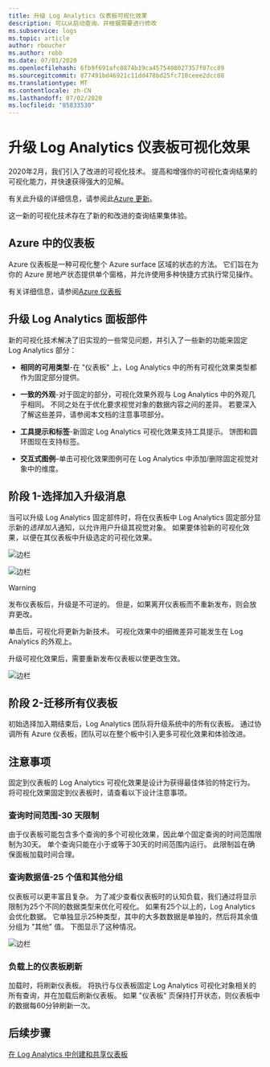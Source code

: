 ```yaml
---
title: 升级 Log Analytics 仪表板可视化效果
description: 可以从启动查询，并根据需要进行修改
ms.subservice: logs
ms.topic: article
author: rboucher
ms.author: robb
ms.date: 07/01/2020
ms.openlocfilehash: 6fb9f691afc8874b19ca4575408027357f07cc89
ms.sourcegitcommit: 877491bd46921c11dd478bd25fc718ceee2dcc08
ms.translationtype: MT
ms.contentlocale: zh-CN
ms.lasthandoff: 07/02/2020
ms.locfileid: "85833530"
---
```

# <a name="upgrading-your-log-analytics-dashboard-visualizations"></a>升级 Log Analytics 仪表板可视化效果

2020年2月，我们引入了改进的可视化技术。 提高和增强你的可视化查询结果的可视化能力，并快速获得强大的见解。 

有关此升级的详细信息，请参阅此[Azure 更新](https://azure.microsoft.com/updates/azure-monitor-log-analytics-upgraded-results-visualization/)。 

这一新的可视化技术存在了新的和改进的查询结果集体验。 

## <a name="dashboards-in-azure"></a>Azure 中的仪表板

Azure 仪表板是一种可视化整个 Azure surface 区域的状态的方法。 它们旨在为你的 Azure 房地产状态提供单个窗格，并允许使用多种快捷方式执行常见操作。 

有关详细信息，请参阅[Azure 仪表板](https://docs.microsoft.com/azure/azure-portal/azure-portal-dashboards)


## <a name="upgrading-log-analytics-dashboard-parts"></a>升级 Log Analytics 面板部件

新的可视化技术解决了旧实现的一些常见问题，并引入了一些新的功能来固定 Log Analytics 部分： 

- **相同的可用类型**-在 "仪表板" 上，Log Analytics 中的所有可视化效果类型都作为固定部分提供。

- **一致的外观**-对于固定的部分，可视化效果外观与 Log Analytics 中的外观几乎相同。 不同之处在于优化要求视觉对象的数据内容之间的差异。 若要深入了解这些差异，请参阅本文档的注意事项部分。

- **工具提示和标签**-新固定 Log Analytics 可视化效果支持工具提示。 饼图和圆环图现在支持标签。

- **交互式图例**–单击可视化效果图例可在 Log Analytics 中添加/删除固定视觉对象中的维度。

## <a name="stage-1---opt-in-upgrade-message"></a>阶段 1-选择加入升级消息

当可以升级 Log Analytics 固定部件时，将在仪表板中 Log Analytics 固定部分显示新的*选择加入*通知，以允许用户升级其视觉对象。 如果要体验新的可视化效果，以便在其仪表板中升级选定的可视化效果。

 
![边栏](media/dashboard-upgrade/update-message-1.png)
 
![边栏](media/dashboard-upgrade/update-message-2.png)

> [!WARNING]
> 发布仪表板后，升级是不可逆的。 但是，如果离开仪表板而不重新发布，则会放弃更改。  

单击后，可视化将更新为新技术。 可视化效果中的细微差异可能发生在 Log Analytics 的外观上。

升级可视化效果后，需要重新发布仪表板以使更改生效。

![边栏](media/dashboard-upgrade/update-message-3.png)

## <a name="stage-2---migration-of-all-dashboards"></a>阶段 2-迁移所有仪表板

初始选择加入期结束后，Log Analytics 团队将升级系统中的所有仪表板。 通过协调所有 Azure 仪表板，团队可以在整个板中引入更多可视化效果和体验改进。

## <a name="considerations"></a>注意事项

固定到仪表板的 Log Analytics 可视化效果是设计为获得最佳体验的特定行为。 将可视化效果固定到仪表板时，请查看以下设计注意事项。

### <a name="query-time-scope---30-day-limit"></a>查询时间范围-30 天限制

由于仪表板可能包含多个查询的多个可视化效果，因此单个固定查询的时间范围限制为30天。 单个查询只能在小于或等于30天的时间范围内运行。 此限制旨在确保面板加载时间合理。

### <a name="query-data-values---25-values-and-other-grouping"></a>查询数据值-25 个值和其他分组

仪表板可以更丰富且复杂。 为了减少查看仪表板时的认知负载，我们通过将显示限制为25个不同的数据类型来优化可视化。 如果有25个以上的，Log Analytics 会优化数据。 它单独显示25种类型，其中的大多数数据是单独的，然后将其余值分组为 "其他" 值。 下图显示了这种情况。  

![边栏](media/dashboard-upgrade/values-25-limit.png)

### <a name="dashboard-refresh-on-load"></a>负载上的仪表板刷新

加载时，将刷新仪表板。 将执行与仪表板固定 Log Analytics 可视化对象相关的所有查询，并在加载后刷新仪表板。 如果 "仪表板" 页保持打开状态，则仪表板中的数据每60分钟刷新一次。

## <a name="next-steps"></a>后续步骤

[在 Log Analytics 中创建和共享仪表板](../learn/tutorial-logs-dashboards.md)
